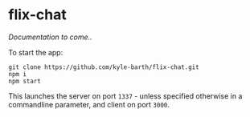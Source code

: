 # flix-chat

_Documentation to come.._

To start the app:

    git clone https://github.com/kyle-barth/flix-chat.git
    npm i
    npm start

This launches the server on port `1337` - unless specified otherwise in a commandline parameter, and client on port `3000`.

